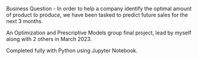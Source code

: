 Business Question - In order to help a company identify the optimal amount of product to produce, we have been tasked to predict future sales for the next 3 months. 

An Optimization and Prescriptive Models group final project, lead by myself along with 2 others in March 2023.

Completed fully with Python using Jupyter Notebook. 
